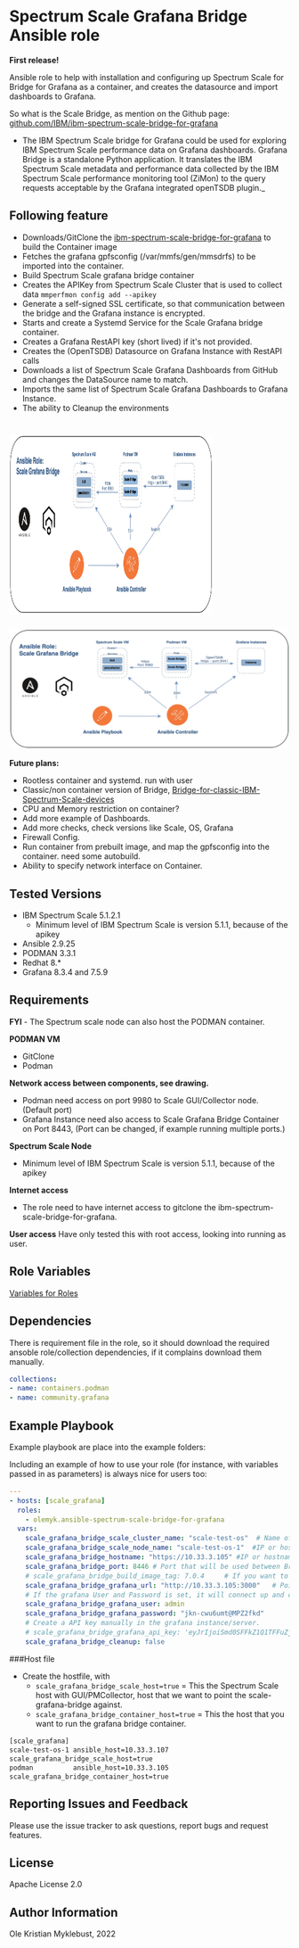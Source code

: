 Spectrum Scale Grafana Bridge Ansible role
=========
**First release!**


Ansible role to help with installation and configuring up Spectrum Scale for Bridge for Grafana as a container, and creates the datasource and import dashboards to Grafana.

So what is the Scale Bridge, as mention on the Github page: [github.com/IBM/ibm-spectrum-scale-bridge-for-grafana](https://github.com/IBM/ibm-spectrum-scale-bridge-for-grafana)
* The IBM Spectrum Scale bridge for Grafana could be used for exploring IBM Spectrum Scale performance data on Grafana dashboards.
Grafana Bridge is a standalone Python application. It translates the IBM Spectrum Scale metadata and performance data collected by the IBM Spectrum Scale performance monitoring tool (ZiMon) to the query requests acceptable by the Grafana integrated openTSDB plugin._



Following feature
----------------

- Downloads/GitClone the [ibm-spectrum-scale-bridge-for-grafana](https://github.com/IBM/ibm-spectrum-scale-bridge-for-grafana) to build the Container image
- Fetches the grafana gpfsconfig (/var/mmfs/gen/mmsdrfs) to be imported into the container. 
- Build Spectrum Scale grafana bridge container
- Creates the APIKey from Spectrum Scale Cluster that is used to collect data `mmperfmon config add --apikey`
- Generate a self-signed SSL certificate, so that communication between the bridge and the Grafana instance is encrypted.  
- Starts and create a Systemd Service for the Scale Grafana bridge container. 
- Creates a Grafana RestAPI key (short lived) if it's not provided. 
- Creates the (OpenTSDB) Datasource on Grafana Instance with RestAPI calls
- Downloads a list of Spectrum Scale Grafana Dashboards from GitHub and changes the DataSource name to match. 
- Imports the same list of Spectrum Scale Grafana Dashboards to Grafana Instance. 
- The ability to Cleanup the environments



# <img alt="Ansible role for Spectrum Scale Grafana bridge" height="323" src="./images/scale-grafana-bridge.jpg" title="Ansible role for Spectrum Scale Grafana bridge" width="365"/>

![Ansible role for Spectrum Scale Grafana bridge](./images/scale-grafana-bridge.jpg)


**Future plans:**
* Rootless container and systemd. run with user 
* Classic/non container version of Bridge, [Bridge-for-classic-IBM-Spectrum-Scale-devices](https://github.com/IBM/ibm-spectrum-scale-bridge-for-grafana/wiki/Setup-the-IBM-Spectrum-Scale-Performance-Monitoring-Bridge-for-classic-IBM-Spectrum-Scale-devices)
* CPU and Memory restriction on container?
* Add more example of Dashboards.
* Add more checks, check versions like Scale, OS, Grafana 
* Firewall Config.
* Run container from prebuilt image, and map the gpfsconfig into the container. need some autobuild.
* Ability to specify network interface on Container.



Tested Versions
-----------------------
* IBM Spectrum Scale  5.1.2.1 
  * Minimum level of IBM Spectrum Scale is version 5.1.1, because of the apikey
* Ansible 2.9.25
* PODMAN 3.3.1
* Redhat 8.*
* Grafana 8.3.4 and 7.5.9 

Requirements
------------

**FYI** - The Spectrum scale node can also host the PODMAN container.

**PODMAN VM**   
- GitClone
- Podman

**Network access between components, see drawing.** 
* Podman need access on port 9980 to Scale GUI/Collector node. (Default port)
* Grafana Instance need also access to Scale Grafana Bridge Container on Port 8443, (Port can be changed, if example running multiple ports.) 

**Spectrum Scale Node**
- Minimum level of IBM Spectrum Scale is version 5.1.1, because of the apikey


**Internet access**
* The role need to have internet access to gitclone the ibm-spectrum-scale-bridge-for-grafana.

**User access**
Have only tested this with root access, looking into running as user. 


Role Variables
--------------
[Variables for Roles](variables.md)

Dependencies
------------
There is requirement file in the role, so it should download the required ansoble role/collection dependencies, if it complains download them manually. 
```yaml
collections:
- name: containers.podman
- name: community.grafana
```

Example Playbook
----------------

Example playbook are place into the example folders:

Including an example of how to use your role (for instance, with variables passed in as parameters) is always nice for users too:
```yaml
---
- hosts: [scale_grafana]
  roles:
    - olemyk.ansible-spectrum-scale-bridge-for-grafana
  vars:
    scale_grafana_bridge_scale_cluster_name: "scale-test-os"  # Name of the cluster, is used to add content to seperate configur
    scale_grafana_bridge_scale_node_name: "scale-test-os-1"  #IP or hostname to the Spectrum Scale GUI/PMCollector node.
    scale_grafana_bridge_hostname: "https://10.33.3.105" #IP or hostname to where we should point the Grafana datasource to
    scale_grafana_bridge_port: 8446 # Port that will be used between Bridge and DataSource in Grafana instance, (and container network startup)
    # scale_grafana_bridge_build_image_tag: 7.0.4     # If you want to set a tag
    scale_grafana_bridge_grafana_url: "http://10.33.3.105:3000"   # Point this to your grafana instance. (Dashboard)
    # If the grafana User and Password is set, it will connect up and create a short lived apikey for import. name scale-apikey
    scale_grafana_bridge_grafana_user: admin
    scale_grafana_bridge_grafana_password: "jkn-cwu6umt@MPZ2fkd"
    # Create a API key manually in the grafana instance/server.
    # scale_grafana_bridge_grafana_api_key: 'eyJrIjoiSmd0SFFkZ1Q1TFFuZjRYVDlBcGlPcnZr' # If this is set then it will not use the grafana user.
    scale_grafana_bridge_cleanup: false
```


###Host file
* Create the hostfile, with
  * `scale_grafana_bridge_scale_host=true` = This the Spectrum Scale host with GUI/PMCollector, host that we want to point the scale-grafana-bridge against. 
  * `scale_grafana_bridge_container_host=true` = This the host that you want to run the grafana bridge container. 
```
[scale_grafana]
scale-test-os-1 ansible_host=10.33.3.107 scale_grafana_bridge_scale_host=true
podman          ansible_host=10.33.3.105 scale_grafana_bridge_container_host=true
```

Reporting Issues and Feedback
--------------------------------

Please use the issue tracker to ask questions, report bugs and request features.

License
-------

Apache License 2.0

Author Information
------------------

Ole Kristian Myklebust, 2022
